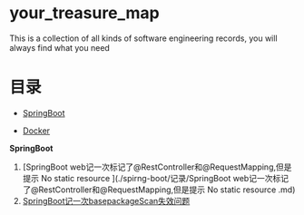 # your_treasure_map
This is a collection of all kinds of software engineering records, you will always find what you need





# 目录

- [SpringBoot](#SpringBoot)

- [Docker](#Docker)






**<a id="SpringBoot">SpringBoot</a>**

1. [SpringBoot web记一次标记了@RestController和@RequestMapping,但是提示 No static resource ](./spirng-boot/记录/SpringBoot web记一次标记了@RestController和@RequestMapping,但是提示 No static resource .md)
2. [SpringBoot记一次basepackageScan失效问题](spring-boot/记录/SpringBoot记一次basepackageScan失效问题.md)
